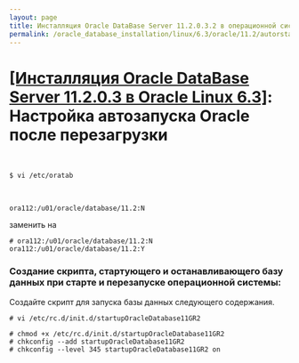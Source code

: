 ```yaml
---
layout: page
title: Инсталляция Oracle DataBase Server 11.2.0.3.2 в операционной системе Oracle Linux 6.3 x86_64
permalink: /oracle_database_installation/linux/6.3/oracle/11.2/autorstart-oracle-after-restart/
---
```


# <a href="/oracle_database_installation/linux/6.3/oracle/11.2/">[Инсталляция Oracle DataBase Server 11.2.0.3 в Oracle Linux 6.3]</a>: Настройка автозапуска Oracle после перезагрузки


<br/>

	$ vi /etc/oratab

<br/>

	ora112:/u01/oracle/database/11.2:N

заменить на

	# ora112:/u01/oracle/database/11.2:N
	ora112:/u01/oracle/database/11.2:Y


### Создание скрипта, стартующего и останавливающего базу данных при старте и перезапуске операционной системы:

Создайте скрипт для запуска базы данных следующего содержания.

	# vi /etc/rc.d/init.d/startupOracleDatabase11GR2


<script src="http://gist-it.appspot.com/https://github.com/oradev/oracle-dba-scripts/blob/master/oracle_11GR2_startup_and_shutdown_script">
</script>


	# chmod +x /etc/rc.d/init.d/startupOracleDatabase11GR2
	# chkconfig --add startupOracleDatabase11GR2
	# chkconfig --level 345 startupOracleDatabase11GR2 on
